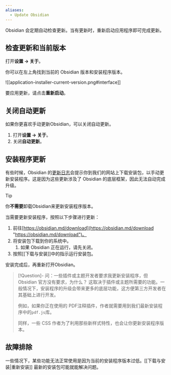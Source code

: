 ```yaml
---
aliases:
  - Update Obsidian
---
```


Obsidian 会定期自动检查更新。当有更新时，重新启动应用程序即可完成更新。

## 检查更新和当前版本

打开**设置 → 关于**。

你可以在左上角找到当前的 Obsidian 版本和安装程序版本。

![[application-installer-current-version.png#interface]]

要应用更新，请点击**重新启动**。

## 关闭自动更新

如果你更喜欢手动更新Obsidian，可以关闭自动更新。

1. 打开**设置 → 关于**。
2. 关闭**自动更新**。

## 安装程序更新

有些时候，Obsidian 的[更新日志](https://obsidian.md/changelog/)会提示你到我们的网站上下载安装包，以手动更新安装程序。这是因为这些更新涉及了 Obsidian 的底层框架，因此无法自动完成升级。

> [!tip] 
> 你**不需要**卸载Obsidian来更新安装程序版本。

当需要更新安装程序，按照以下步骤进行更新：

1. 前往[https://obsidian.md/download](https://obsidian.md/download "https://obsidian.md/download")。
2. 将安装包下载到你的系统中。
	1. 如果 Obsidian 正在运行，请先关闭。
3. 按照[[下载与安装]]中的指示运行安装包。

安装完成后，再重新打开Obsidian。

> [!Question]- 问：一些插件或主题开发者要求我更新安装程序，但 Obsidian 官方没有要求，为什么？
> 这取决于插件或主题所需要的功能。一般情况下，安装程序的升级会带来更多的底层功能，这方便第三方开发者在其基础上进行开发。
>
> 例如，如果你正在使用的 PDF注释插件，作者就需要用到我们最新安装程序中的`pdf.js`库。
>
> 同样，一些 CSS 作者为了利用那些新样式特性，也会让你更新安装程序版本。

## 故障排除

一些情况下，某些功能无法正常使用是因为当前的安装程序版本过低。[[下载与安装|重新安装]] 最新的安装包可能就能解决问题。
